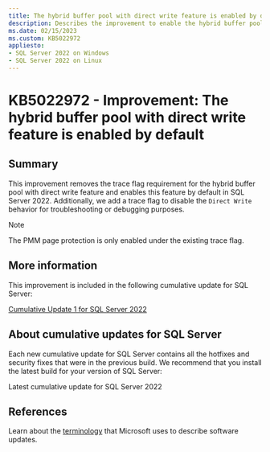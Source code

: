 ```yaml
---
title: The hybrid buffer pool with direct write feature is enabled by default
description: Describes the improvement to enable the hybrid buffer pool with direct write feature by default.
ms.date: 02/15/2023
ms.custom: KB5022972
appliesto:
- SQL Server 2022 on Windows
- SQL Server 2022 on Linux
---
```

# KB5022972 - Improvement: The hybrid buffer pool with direct write feature is enabled by default

## Summary

This improvement removes the trace flag requirement for the hybrid buffer pool with direct write feature and enables this feature by default in SQL Server 2022. Additionally, we add a trace flag to disable the `Direct Write` behavior for troubleshooting or debugging purposes.

> [!NOTE]
> The PMM page protection is only enabled under the existing trace flag.

## More information

This improvement is included in the following cumulative update for SQL Server:

[Cumulative Update 1 for SQL Server 2022](cumulativeupdate1.md)

## About cumulative updates for SQL Server

Each new cumulative update for SQL Server contains all the hotfixes and security fixes that were in the previous build. We recommend that you install the latest build for your version of SQL Server:

Latest cumulative update for SQL Server 2022

## References

Learn about the [terminology](../../../windows-client/deployment/standard-terminology-software-updates.md) that Microsoft uses to describe software updates.
